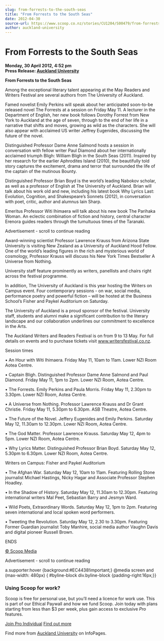 ```yaml
---
slug: from-forrests-to-the-south-seas
title: "From Forrests to the South Seas"
date: 2012-04-30
source-url: https://www.scoop.co.nz/stories/CU1204/S00479/from-forrests-to-the-south-seas.htm
author: auckland-university
---
```

From Forrests to the South Seas
===============================

**Monday, 30 April 2012, 4:52 pm**  
**Press Release: [Auckland University](https://info.scoop.co.nz/Auckland_University)**

**From Forrests to the South Seas**

Among the exceptional literary talent appearing at the May Readers and Writers Festival are several authors from The University of Auckland.

Famed novelist Emily Perkins will speak about her anticipated soon-to-be released novel The Forrests at a session on Friday May 11. A lecturer in the Department of English, her new book follows Dorothy Forrest from New York to Auckland at the age of seven, through to the end of her life in a narrative that shifts and moves, growing as wild as the characters. She will also appear with acclaimed US writer Jeffrey Eugenides, discussing the future of the novel.

Distinguished Professor Dame Anne Salmond hosts a session in conversation with fellow writer Paul Diamond about her internationally acclaimed triumph Bligh: William Bligh in the South Seas (2011). Inspired by her research for the earlier Aphrodites Island (2010), the beautifully told story captures the excitement, drama and terror that surrounded the life of the captain of the mutinous Bounty.

Distinguished Professor Brian Boyd is the world’s leading Nabokov scholar, as well as a professor of English at The University of Auckland. Brian will talk about his work old and new, including his latest book Why Lyrics Last: Evolution, Cognition, and Shakespeare’s Sonnets (2012), in conversation with poet, critic, author and alumnus Iain Sharp.

Emeritus Professor Witi Ihimaera will talk about his new book The Parihaka Woman. An eclectic combination of fiction and history, central character Erenora guides readers through the tumultuous times of the Taranaki.

Advertisement - scroll to continue reading





Award-winning scientist Professor Lawrence Krauss from Arizona State University is visiting New Zealand as a University of Auckland Hood Fellow. One of the world’s leading figures in the rich and mysterious world of cosmology, Professor Krauss will discuss his New York Times Bestseller A Universe from Nothing.

University staff feature prominently as writers, panellists and chairs right across the festival programme.

In addition, The University of Auckland is this year hosting the Writers on Campus event. Four contemporary sessions - on war, social media, performance poetry and powerful fiction – will be hosted at the Business School’s Fisher and Paykel Auditorium on Saturday.

The University of Auckland is a proud sponsor of the festival. University staff, students and alumni make a significant contribution to the literary landscape and our collaboration underlines our commitment to excellence in the Arts.

The Auckland Writers and Readers Festival is on from 9 to 13 May. For full details on events and to purchase tickets visit www.writersfestival.co.nz.

  
Session times

• An Hour with Witi Ihimaera. Friday May 11, 10am to 11am. Lower NZI Room Aotea Centre.

• Captain Bligh. Distinguished Professor Dame Anne Salmond and Paul Diamond. Friday May 11, 1pm to 2pm. Lower NZI Room, Aotea Centre.

• The Forrests. Emily Perkins and Paula Morris. Friday May 11, 2.30pm to 3.30pm. Lower NZI Room, Aotea Centre.

• A Universe from Nothing. Professor Lawrence Krauss and Dr Grant Christie. Friday May 11, 5.30pm to 6.30pm. ASB Theatre, Aotea Centre.

• The Future of the Novel. Jeffery Eugenides and Emily Perkins. Saturday May 12, 11.30am to 12.30pm. Lower NZI Room, Aotea Centre.

• The God Matter. Professor Lawrence Krauss. Saturday May 12, 4pm to 5pm. Lower NZI Room, Aotea Centre.

• Why Lyrics Matter. Distinguished Professor Brian Boyd. Saturday May 12, 5.30pm to 6.30pm. Lower NZI Room, Aotea Centre.

Writers on Campus: Fisher and Paykel Auditorium

• The Afghan War. Saturday May 12, 10am to 11am. Featuring Rolling Stone journalist Michael Hastings, Nicky Hagar and Associate Professor Stephen Hoadley.

• In the Shadow of History. Saturday May 12, 11.30am to 12.30pm. Featuring international writers Mal Peet, Sebastian Barry and Jesmyn Ward.

• Wild Poets, Extraordinary Words. Saturday May 12, 1pm to 2pm. Featuring seven international and local spoken word performers.

• Tweeting the Revolution. Saturday May 12, 2.30 to 3.30pm. Featuring Former Guardian journalist Toby Manhire, social media author Vaughn Davis and digital pioneer Russell Brown.

ENDS

[© Scoop Media](http://www.scoop.co.nz/about/terms.html)  

Advertisement - scroll to continue reading



a.supporter:hover {background:#EC4438!important;} @media screen and (max-width: 480px) { #byline-block div.byline-block {padding-right:16px;}}

### Using Scoop for work?

Scoop is free for personal use, but you’ll need a licence for work use. This is part of our Ethical Paywall and how we fund Scoop. Join today with plans starting from less than $3 per week, plus gain access to exclusive _Pro_ features.  
  
[Join Pro Individual](https://pro.scoop.co.nz/Individual/?from=ProIn24) [Find out more](https://pro.scoop.co.nz/using-scoop-for-work/?from=ProIn24)

Find more from [Auckland University](https://info.scoop.co.nz/Auckland_University) on InfoPages.